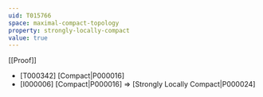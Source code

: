 ```yaml
---
uid: T015766
space: maximal-compact-topology
property: strongly-locally-compact
value: true
---
```

[[Proof]]

* [T000342] [Compact|P000016]
* [I000006] [Compact|P000016] => [Strongly Locally Compact|P000024]

